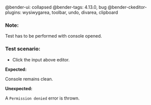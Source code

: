 @bender-ui: collapsed
@bender-tags: 4.13.0, bug
@bender-ckeditor-plugins: wysiwygarea, toolbar, undo, divarea, clipboard

### Note:
Test has to be performed with console opened.

### Test scenario:
* Click the input above editor.

**Expected:**

Console remains clean.

**Unexpected:**

A `Permission denied` error is thrown.
